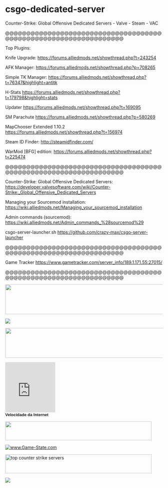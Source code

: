 csgo-dedicated-server
=====================

Counter-Strike: Global Offensive Dedicated Servers -  Valve - Steam - VAC

@@@@@@@@@@@@@@@@@@@@@@@@@@@@@@@@@@@@@@@@@@@@@@@@@@@@@@@@@@@@@@@@@

Top Plugins:

Knife Upgrade: https://forums.alliedmods.net/showthread.php?t=243254

AFK Manager: https://forums.alliedmods.net/showthread.php?p=708265

Simple TK Manager: https://forums.alliedmods.net/showthread.php?t=76347&highlight=antitk

H-Stats https://forums.alliedmods.net/showthread.php?t=179798&highlight=stats

Updater https://forums.alliedmods.net/showthread.php?t=169095

SM Parachute https://forums.alliedmods.net/showthread.php?p=580269

MapChooser Extended 1.10.2 https://forums.alliedmods.net/showthread.php?t=156974

Steam ID Finder: http://steamidfinder.com/

WarMod [BFG] edition: https://forums.alliedmods.net/showthread.php?t=225474

@@@@@@@@@@@@@@@@@@@@@@@@@@@@@@@@@@@@@@@@@@@@@@@@@@@@@@@@@@@@@@@@@

Counter-Strike: Global Offensive Dedicated Servers: https://developer.valvesoftware.com/wiki/Counter-Strike:_Global_Offensive_Dedicated_Servers

Managing your Sourcemod installation: https://wiki.alliedmods.net/Managing_your_sourcemod_installation

Admin commands (sourcemod): https://wiki.alliedmods.net/Admin_commands_%28sourcemod%29

csgo-server-launcher.sh https://github.com/crazy-max/csgo-server-launcher

@@@@@@@@@@@@@@@@@@@@@@@@@@@@@@@@@@@@@@@@@@@@@@@@@@@@@@@@@@@@@@@@@

Game Tracker
https://www.gametracker.com/server_info/189.1.171.55:27015/

@@@@@@@@@@@@@@@@@@@@@@@@@@@@@@@@@@@@@@@@@@@@@@@@@@@@@@@@@@@@@@@@@

<a href="http://www.gametracker.com/server_info/189.1.171.55:27015/" target="_blank"><img src="http://cache.www.gametracker.com/server_info/189.1.171.55:27015/b_560_95_1.png" border="0" width="560" height="95" alt=""/></a>

<a href="http://www.gametracker.com/pedrohiraoka/" target="_blank"><img src="http://cache.www.gametracker.com/profile/pedrohiraoka/b_460x42_C2E3226-5A6C3E-383F2D-D2E1B5-FF9900-FFCC00.png" border="0"/></a>

<a href="http://www.gametracker.com/server_info/181.41.219.88:27015/" target="_blank"><img src="http://cache.www.gametracker.com/server_info/181.41.219.88:27015/b_560_95_1.png" border="0" width="560" height="95" alt=""/></a>

<iframe name="Teste de Velocidade da Internet" height="160" width="160" scrolling="no" frameborder="0" allowtransparency="true" longdesc="http://www.minhaconexao.com.br/mini-velocimetro/description.txt" src="http://www.minhaconexao.com.br/mini-velocimetro/velocimetro.php?model=1&width=160&height=160"></iframe><br /><font size="2" face="Arial"><a href="http://www.minhaconexao.com.br" rel="nofollow" target="_blank" style="text-decoration:none"><b> Velocidade da Internet</b></a></font>

<a href="http://www.gameserverdirectory.com/server/189.1.171.55:27015/" target="_blank"><img src="http://img.gameserverdirectory.com/banner/189.1.171.55:27015/medium.png" border="0" width="468" height="60" alt=""/></a>

<a href="http://www.game-state.com/189.1.171.55:27015/"><img src="http://www.game-state.com/189.1.171.55:27015/560x95_FFFFFF_3AC728_000000_000000.png" alt="www.Game-State.com" style="border-style: none;" /></a>

<a href="http://topg.org/Counter-Strike/in-398069" target="_blank"><img src="http://topg.org/banner.jpg" width="468" height="60" border="0" alt="top counter strike servers"></a>

<img src="http://www.game-state.com/189.1.171.55:27015/stats.png">
